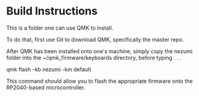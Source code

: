 # Build Instructions

This is a folder one can use QMK to install.

To do that, first use Git to download QMK, specifically the master repo.

After QMK has been installed onto one's machine, simply copy the nezumi folder
into the ~/qmk_firmware/keyboards directory, before typing . . .

qmk flash -kb nezumi -km default

This command should allow you to flash the appropriate firmware 
onto the RP2040-based microcontroller.
